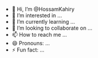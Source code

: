 - 👋 Hi, I’m @HossamKahiry
- 👀 I’m interested in ...
- 🌱 I’m currently learning ...
- 💞️ I’m looking to collaborate on ...
- 📫 How to reach me ...
- 😄 Pronouns: ...
- ⚡ Fun fact: ...

<!---
HossamKahiry/HossamKahiry is a ✨ special ✨ repository because its `README.md` (this file) appears on your GitHub profile.
You can click the Preview link to take a look at your changes.
--->
